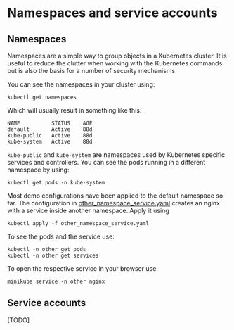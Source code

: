 # Namespaces and service accounts

## Namespaces

Namespaces are a simple way to group objects in a Kubernetes cluster. It is useful to reduce the clutter when working with the Kubernetes commands but is also the basis for a number of security mechanisms.

You can see the namespaces in your cluster using:

```
kubectl get namespaces
```

Which will usually result in something like this:

```
NAME          STATUS    AGE
default       Active    88d
kube-public   Active    88d
kube-system   Active    88d
```

`kube-public` and `kube-system` are namespaces used by Kubernetes specific services and controllers. You can see the pods running in a different namespace by using:

```
kubectl get pods -n kube-system
``` 

Most demo configurations have been applied to the default namespace so far. The configuration in [other_namespace_service.yaml](other_namespace_service.yaml) creates an nginx with a service inside another namespace. Apply it using

```
kubectl apply -f other_namespace_service.yaml 
```

To see the pods and the service use:

```
kubectl -n other get pods
kubectl -n other get services
```

To open the respective service in your browser use:

```
minikube service -n other nginx
```


## Service accounts

[TODO]